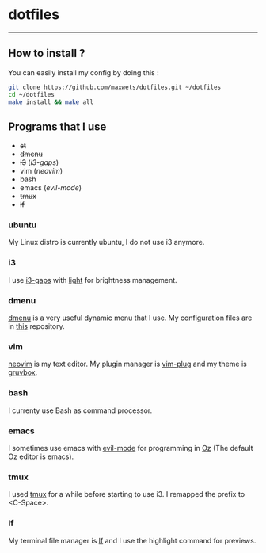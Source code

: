 # dotfiles
---
## How to install ?
You can easily install my config by doing this :
```bash
git clone https://github.com/maxwets/dotfiles.git ~/dotfiles
cd ~/dotfiles
make install && make all
```

## Programs that I use
- ~~st~~
- ~~dmenu~~
- ~~i3~~ (*i3-gaps*)
- vim (*neovim*)
- bash
- emacs (*evil-mode*)
- ~~tmux~~
- ~~lf~~

### ubuntu
My Linux distro is currently ubuntu, I do not use i3 anymore.

### i3
I use [i3-gaps](https://github.com/Airblader/i3) with [light](https://github.com/haikarainen/light) for brightness management.

### dmenu
[dmenu](https://tools.suckless.org/dmenu) is a very useful dynamic menu that I use. My configuration files are in [this](https://github.com/maxwets/dmenu) repository.

### vim
[neovim](https://neovim.io) is my text editor.  My plugin manager is [vim-plug](https://github.com/junegunn/vim-plug) and my theme is [gruvbox](https://github.com/morhetz/gruvbox).

### bash
I currenty use Bash as command processor.

### emacs
I sometimes use emacs with [evil-mode](https://github.com/emacs-evil/evil) for programming in [Oz](https://mozart.github.io/) (The default Oz editor is emacs).

### tmux
I used [tmux](https://github.com/tmux/tmux) for a while before starting to use i3. I remapped the prefix to \<C-Space\>.

### lf
My terminal file manager is [lf](https://github.com/gokcehan/lf) and I use the highlight command for previews.
